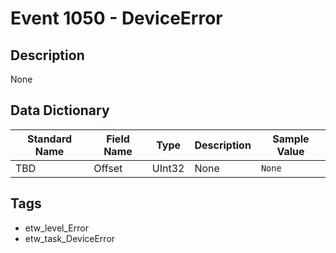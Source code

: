 # Event 1050 - DeviceError

## Description
None

## Data Dictionary
|Standard Name|Field Name|Type|Description|Sample Value|
|---|---|---|---|---|
|TBD|Offset|UInt32|None|`None`|

## Tags
* etw_level_Error
* etw_task_DeviceError